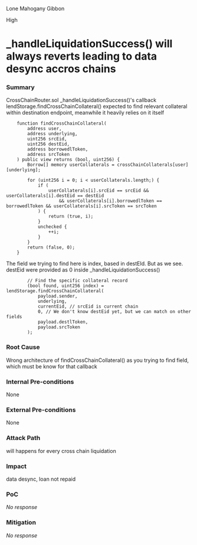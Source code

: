 Lone Mahogany Gibbon

High

# _handleLiquidationSuccess() will always reverts leading to data desync accros chains

### Summary

CrossChainRouter.sol _handleLiquidationSuccess()'s callback lendStorage.findCrossChainCollateral() expected to find relevant collateral within destination endpoint, meanwhile it heavily relies on it itself 
```solidity
    function findCrossChainCollateral(
        address user,
        address underlying,
        uint256 srcEid,
        uint256 destEid,
        address borrowedlToken,
        address srcToken
    ) public view returns (bool, uint256) {
        Borrow[] memory userCollaterals = crossChainCollaterals[user][underlying];

        for (uint256 i = 0; i < userCollaterals.length;) {
            if (
                userCollaterals[i].srcEid == srcEid && userCollaterals[i].destEid == destEid
                    && userCollaterals[i].borrowedlToken == borrowedlToken && userCollaterals[i].srcToken == srcToken
            ) {
                return (true, i);
            }
            unchecked {
                ++i;
            }
        }
        return (false, 0);
    }
```
The field we trying to find here is index, based in destEId. But as we see. destEid were provided as 0 inside _handleLiquidationSuccess() 
```solidity
        // Find the specific collateral record
        (bool found, uint256 index) = lendStorage.findCrossChainCollateral(
            payload.sender,
            underlying,
            currentEid, // srcEid is current chain
            0, // We don't know destEid yet, but we can match on other fields
            payload.destlToken,
            payload.srcToken
        );
```



### Root Cause

Wrong architecture of findCrossChainCollateral() as you trying to find field, which must be know for that callback

### Internal Pre-conditions

None

### External Pre-conditions

None

### Attack Path

will happens for every cross chain liquidation

### Impact

data desync, loan not repaid

### PoC

_No response_

### Mitigation

_No response_